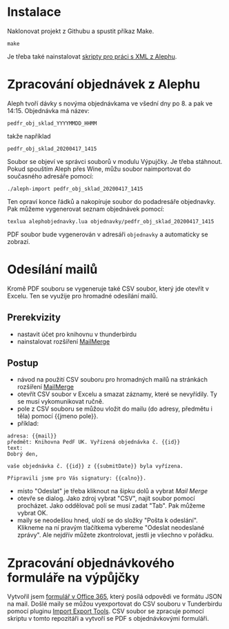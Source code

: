 # Instalace


Naklonovat projekt z Githubu a spustit příkaz Make. 

    make

Je třeba také nainstalovat [skripty pro práci s XML z
Alephu](https://github.com/michal-h21/prirustak).


# Zpracování objednávek z Alephu

Aleph tvoří dávky s novýma objednávkama ve všední dny po 8. a pak ve 14:15. Objednávka má název:

    pedfr_obj_sklad_YYYYMMDD_HHMM

takže například

    pedfr_obj_sklad_20200417_1415

Soubor se objeví ve správci souborů v modulu Výpujčky. Je třeba stáhnout. Pokud
spouštím Aleph přes Wine, můžu soubor naimportovat do současného adresáře
pomocí:

    ./aleph-import pedfr_obj_sklad_20200417_1415

Ten opraví konce řádků a nakopíruje soubor do podadresáře objednavky. Pak můžeme vygenerovat seznam objednávek pomocí:

    texlua alephobjednavky.lua objednavky/pedfr_obj_sklad_20200417_1415

PDF soubor bude vygenerován v adresáři `objednavky` a automaticky se zobrazí. 

# Odesílání mailů

Kromě PDF souboru se vygeneruje také CSV soubor, který jde otevřít v Excelu. Ten se využije pro hromadné odesílání mailů. 

## Prerekvizity

- nastavit účet pro knihovnu v thunderbirdu
- nainstalovat rozšíření [MailMerge](https://addons.thunderbird.net/en-US/thunderbird/addon/mail-merge/)

## Postup

- návod na použití CSV souboru pro hromadných mailů na stránkách rozšíření [MailMerge](https://addons.thunderbird.net/en-US/thunderbird/addon/mail-merge/)
- otevřít CSV soubor v Excelu a smazat záznamy, které se nevyřídily. Ty se musí vykomunikovat ručně.
- pole z CSV souboru se můžou vložit do mailu (do adresy, předmětu i těla) pomocí {{jmeno pole}}.
- příklad:

```
adresa: {{mail}}
předmět: Knihovna PedF UK. Vyřízená objednávka č. {{id}}
text: 
Dobrý den, 
      
vaše objednávka č. {{id}} z {{submitDate}} byla vyřízena. 

Připravili jsme pro Vás signatury: {{calno}}.

```

- místo "Odeslat" je třeba kliknout na šipku dolů a vybrat *Mail Merge*
- otevře se dialog. Jako zdroj vybrat "CSV", najít soubor pomocí procházet. Jako oddělovač polí se musí zadat "Tab". Pak můžeme vybrat OK.
- maily se neodešlou hned, uloží se do složky "Pošta k odeslání". Klikneme na
  ní pravým tlačítkema vybereme "Odeslat neodeslané zprávy". Ale nejdřív můžete
  zkontrolovat, jestli je všechno v pořádku.



# Zpracování objednávkového formuláře na výpůjčky

Vytvořil jsem [formulář v Office
365](https://forms.office.com/Pages/ResponsePage.aspx?id=laM1U3A3v0GxEVnvrgi_jU6f05kDVOhKt8FsX90w7ndUNjk3MlU1UkpTS0tHMFBWWFFNNTJJWUI2My4u),
který posílá odpovědi ve formátu JSON na mail. Došlé maily se můžou
vyexportovat do CSV souboru v Tunderbirdu pomocí pluginu [Import Export
Tools](https://addons.thunderbird.net/en-US/thunderbird/addon/importexporttools/). CSV soubor se zpracuje pomocí skriptu v tomto repozitáři
a vytvoří se PDF s objednávkovými formuláři.
